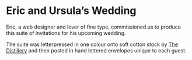 # Eric and Ursula’s Wedding

Eric, a web designer and lover of fine type, commissioned us to produce this suite of invitations for his upcoming wedding.

The suite was letterpressed in one colour onto soft cotton stock by [The Distillery](http://www.the-distillery.com.au/) and then posted in hand lettered envelopes unique to each guest.